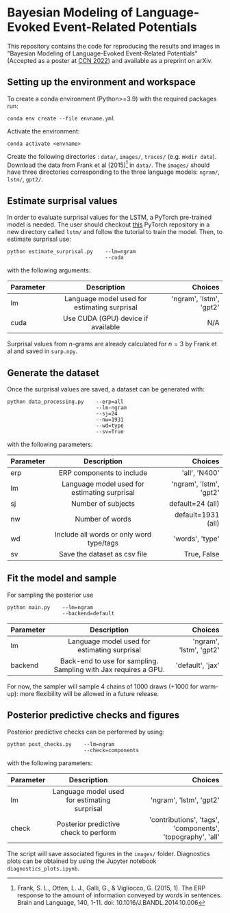  # Bayesian Modeling of Language-Evoked Event-Related Potentials
This repository contains the code for reproducing the results and images in "Bayesian Modeling of Language-Evoked Event-Related Potentials" (Accepted as a poster at [CCN 2022](https://2022.ccneuro.org/index.php)) and available as a preprint on arXiv.

## Setting up the environment and workspace
To create a conda environment (Python>=3.9) with the required packages run:

`conda env create --file envname.yml`

Activate the environment:

`conda activate <envname>`


<!---
If faster sampling with JAX is required, install the appropriate package using:

`pip install numpyro`

-->

Create  the following directories : `data/`, `images/`, `traces/` (e.g. `mkdir data`). Download the data from Frank et al (2015)[^fn] in `data/`. The `images/` should have three directories corresponding to the three language models: `ngram/`, `lstm/`, `gpt2/`.
[^fn]: Frank, S. L., Otten, L. J., Galli, G., & Vigliocco, G. (2015, 1). The ERP response to the amount of information conveyed by words in sentences. Brain and Language, 140, 1-11. doi: 10.1016/J.BANDL.2014.10.006

## Estimate surprisal values
In order to evaluate surprisal values for the LSTM, a PyTorch pre-trained model is needed.  The user should checkout [this](https://github.com/pytorch/examples/tree/main/word_language_model) PyTorch repository in a new directory called `lstm/` and follow the tutorial to train the model. 
Then, to estimate surprisal use:

```
python estimate_surprisal.py    --lm=ngram
                                --cuda
``` 


with the following arguments:

| Parameter | Description  | Choices
|-----------------|:-------------:|---------------:|
| lm | Language model used for estimating surprisal  | 'ngram', 'lstm', 'gpt2'    |
| cuda     | Use CUDA (GPU) device if available |N/A |

Surprisal values from $n$-grams are already calculated for $n=3$ by Frank et al and saved in `surp.npy`.

## Generate the dataset
Once the surprisal values are saved, a dataset can be generated with:
```
python data_processing.py    --erp=all
                             --lm-ngram
                             --sj=24
                             --nw=1931
                             --wd=type
                             --sv=True
```
with the following parameters:

| Parameter | Description  | Choices
|-----------------|:-------------:|---------------:|
| erp | ERP components to include  | 'all', 'N400'|
| lm     | Language model used for estimating surprisal  | 'ngram', 'lstm', 'gpt2'    |
|sj | Number of subjects  | default=24 (all)    |
|nw | Number of words  | default=1931 (all)    |
|wd | Include all words or only word type/tags  | 'words', 'type'|
|sv | Save the dataset as csv file  |True, False|
## Fit the model and sample
For sampling the posterior use
```
python main.py    --lm=ngram
                  --backend=default
```

| Parameter | Description  | Choices|
|-----------------|:-------------:|---------------:|
| lm | Language model used for estimating surprisal  | 'ngram', 'lstm', 'gpt2'    |
| backend     | Back-end to use for sampling. Sampling with Jax requires a GPU. |'default', 'jax'|

For now, the sampler will sample 4 chains of 1000 draws (+1000 for warm-up): more flexibility will be allowed in a future release.

## Posterior predictive checks and figures 
Posterior predictive checks can be performed by using:
```
python post_checks.py    --lm=ngram
                         --check=components
```   
with the following parameters:

| Parameter | Description  | Choices
|-----------------|:-------------:|---------------:|
| lm | Language model used for estimating surprisal  | 'ngram', 'lstm', 'gpt2'    |
| check     | Posterior predictive check to perform |'contributions', 'tags', 'components', 'topography', 'all'|


The script will save associated figures in the `images/` folder. Diagnostics plots can be obtained by using the Jupyter notebook `diagnostics_plots.ipynb`.
